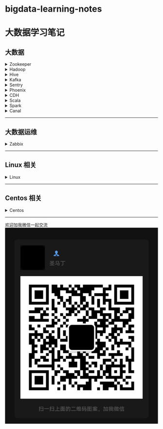 # bigdata-learning-notes

# 大数据学习笔记

## 大数据

<details>
<summary>Zookeeper</summary>

* [Zookeeper 实现分布式锁](note/zookeeper/zookeeper实现分布式锁.md)
</details>

<!--分界线-->

<details>
<summary>Hadoop</summary>

* [Hadoop 基准测试](note/hadoop/Hadoop基准测试.md)
* [Hadoop数据迁移](note/hadoop/Hadoop数据迁移.md)
</details>

<!--分界线-->

<details>
<summary>Hive</summary>

* [Hive beeline连接](note/hive/Hive-beeline连接.md)
* [Hive 导出 csv 文件](note/hive/Hive导出csv文件.md)
* [Hive drop database删除数据库](note/hive/Hive-Drop-Database删除数据库.md)
* [Unable to instantiate org.apache.hadoop.hive.ql.metadata.SessionHiveMetaStoreClient](note/hive/Hive异常1.md)
* [Hive DDL 数据定义](note/hive/Hive-DDL数据定义.md)
* [Hive 查询](note/hive/Hive查询.md)
</details>

<!--分界线-->

<details>
<summary>Kafka</summary>

* [kafka stop 脚本有时候不起作用的原因](note/kafka/kafka-stop脚本有时候不起作用的原因.md)
</details>

<!--分界线-->

<details>
<summary>Sentry</summary>

* [CDH安全之Sentry权限管理](note/sentry/CDH安全之Sentry权限管理.md)
* [hue: There are currently no roles defined](note/sentry/sentry异常1.md)
</details>

<!--分界线-->

<details>
<summary>Phoenix</summary>

* [CDH 平台安装 Apache Phoenix](note/phoenix/CDH平台安装Apache-Phoenix.md)
</details>

<!--分界线-->

<details>
<summary>CDH</summary>

* [Centos7.7 CDH6.2.1 安装教程](note/cdh/Centos7.7-CDH6.2.1安装教程.md)
* [CDH 安装 Hue 连接不上MySQL](note/cdh/CDH安装Hue连接不上MySQL.md)
* [centos 克隆后要做的操作](note/cdh/centos克隆后要做的操作.md)
* [CDH 查询 Hive执行过的SQL语句](note/cdh/CDH查询Hive执行过的SQL语句.md)
</details>

<!--分界线-->

<details>
<summary>Scala</summary>

* [scala 模式匹配](note/scala/scala模式匹配match.md)
* [scala 隐式转换](note/scala/scala隐式转换.md)
* [scala 的排序](note/scala/scala的排序.md)
* [scala 集合的 map 映射、高阶函数使用、集合的压平、 集合的过滤、集合的简化、集合的折叠、集合的扫描、集合的拉链、集合的迭代器、集合的分组](note/scala/scala集合的map映射等.md)
* [scala API](note/scala/scala-API.md)
* [scala 数组](note/scala/scala数组.md)
* [scala 给类取别名](note/scala/scala给类取别名.md)
* [scala 的 trait](note/scala/scala的trait.md)
* [scala 包声明和包导入](note/scala/scala包声明和包导入.md)
* [scala类和对象](note/scala/scala类和对象.md)
* [scala 值调用、名调用和控制抽象](note/scala/scala值调用、名调用和控制抽象.md)
* [scala 闭包和柯里化](note/scala/scala闭包和柯里化.md)
* [scala 高阶函数(高阶算子)](note/scala/scala高阶函数(高阶算子).md)
* [scala 流程控制](note/scala/scala流程控制.md)
* [scala 变量和数据类型](note/scala/scala变量和数据类型.md)
* [scala 部分应用函数与偏函数](note/scala/scala部分应用函数与偏函数.md)
</details>

<!--分界线-->

<details>
<summary>Spark</summary>

* [Spark 常用 API](note/spark/Spark常用API.md)
* [Hive on Spark 参数调优](note/spark/HiveOnSpark参数调优.md)
* [Spark Streaming 的 reduceByKeyAndWindow 窗口函数](note/spark/SparkStreaming的reduceByKeyAndWindow窗口函数.md)
* [Spark 任务停止后自动重启](note/spark/Spark任务停止后自动重启.md)
* [Spark源码之-CDH6下Spark2.4写Hive分区表异常](note/spark/Spark源码之-CDH6下Spark2.4写Hive分区表异常.md)
* Spark 内核
  * [Spark 内核概述(待补充)]
  * [Spark Shuffle解析](note/spark/spark-memory/SparkShuffle解析.md)
  * [Spark 内存管理](note/spark/spark-memory/Spark内存管理.md)

* Spark 性能优化和故障处理
  * [Spark 性能优化](note/spark/Spark性能优化和故障处理/Spark性能优化.md)
  * [Spark 数据倾斜解决方案](note/spark/Spark性能优化和故障处理/Spark数据倾斜解决方案.md)
  * [Spark 问题及解决](note/spark/Spark性能优化和故障处理/Spark问题及解决.md)
</details>

<!--分界线-->

<details>
<summary>Canal</summary>

* [使用 canal 实时监控 mysql 并读取到 Kafka(scala 版)](note/canal/使用canal实时监控mysql并读取到Kafka-scala版.md)
</details>

<!--分界线-->

---

## 大数据运维
<details>
<summary>Zabbix</summary>
  
* [Centos7.7 安装 Zabbix](note/zabbix/Centos7.7安装Zabbix.md)
  * 编译源码安装zabbix4.4
    * [Centos7.7 编译源码安装使用 Zabbix(zabbix-server)](note/zabbix/Centos7.7编译源码安装使用Zabbix(zabbix-server).md)
    * [Centos7.7 编译源码安装使用 Zabbix(zabbix-agent)](note/zabbix/Centos7.7编译源码安装使用Zabbix(zabbix-agent).md)
  * 二进制文件安装使用 Zabbix5.0
    * [Centos7.7 二进制文件安装使用 Zabbix5.0(zabbix-server)](note/zabbix/Centos7.7二进制文件安装使用Zabbix5.0(zabbix-server).md)
    * [Centos7.7 二进制文件安装使用 Zabbix5.0(zabbix-agent)](note/zabbix/Centos7.7二进制文件安装使用Zabbix5.0(zabbix-agent).md)
* [Zabbix5.0 中文乱码](note/zabbix/Zabbix5.0中文乱码.md)
* [Zabbix: 添加被监控主机、创建主机、监控项、触发器、图形和模板](note/zabbix/Zabbix添加被监控主机、创建主机、监控项、触发器、图形和模板.md)
* [Zabbix: 自定义邮件告警](note/zabbix/Zabbix自定义邮件告警.md)
* [CentOS7安装 docker](note/docker/CentOS7安装docker.md)
  </details>

<!--分界线-->

---

## Linux 相关
<details>
<summary>Linux</summary>
  
* Linux 用户管理
  * [vi和vim的使用](note/linux/Linux用户管理/vi和vim的使用.md)
  * [开机、重启和用户登录注销](note/linux/Linux用户管理/开机、重启和用户登录注销.md)
  * [用户管理](note/linux/Linux用户管理/用户管理.md)


* [Linux 集群分发脚本](note/linux/Linux集群分发脚本.md)
* [Linux下卸载 MySQL](note/linux/Linux下卸载MySQL.md)
* [Linux Swap分区](note/linux/Linux-Swap分区.md)
* [Linux扩展/删除swap分区](note/linux/Linux扩展-删除swap分区.md)
* [kill pid 和 kill -9 pid 的区别](note/linux/kill-pid.md)
* [This account is currently not available（用户当前不可用）](note/linux/用户当前不可用.md)
  </details>  

<!--分界线-->

---

## Centos 相关
<details>
<summary>Centos</summary>
  
* [Centos7系统更换yum源镜像为国内镜像](note/centos/Centos7系统更换yum源镜像为国内镜像.md)
  </details>  



---
欢迎加我微信一起交流
![我的微信](img/wechat/MyWechat.jpg)